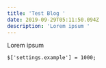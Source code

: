 ```yaml
---
title: 'Test Blog '
date: 2019-09-29T05:11:50.094Z
description: 'Lorem ipsum '
---
```

Lorem ipsum



```
$['settings.example'] = 1000;
```
